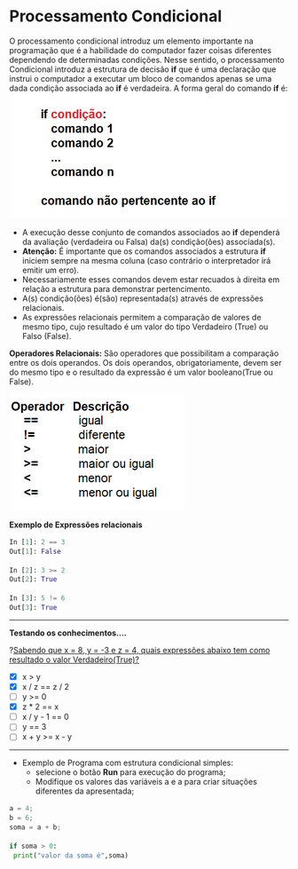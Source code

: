 # Processamento Condicional

O processamento condicional introduz um elemento importante na programação que é a habilidade do computador fazer coisas diferentes dependendo de determinadas condições. Nesse sentido, o processamento Condicional introduz a estrutura de decisão **if** que é uma declaração que instrui o computador a executar um bloco de comandos apenas se uma dada condição associada ao **if** é verdadeira. 
A forma geral do comando **if** é: 
![funcao](/imagens/if.png)

+ A execução desse conjunto de comandos associados ao **if** dependerá da avaliação (verdadeira ou Falsa) da(s) condição(ões) associada(s).
+ **Atenção:** É importante que os comandos associados a estrutura **if** iniciem sempre na mesma coluna (caso contrário o interpretador irá emitir um erro). 
+ Necessariamente esses comandos devem estar recuados à direita em relação a estrutura para demonstrar pertencimento. 
+ A(s) condição(ões) é(são) representada(s) através de expressões relacionais. 
+ As expressões relacionais permitem a comparação de valores de mesmo tipo, cujo resultado é um valor do tipo Verdadeiro (True) ou Falso (False). 

**Operadores Relacionais:**
São operadores que possibilitam a comparação entre os dois operandos. Os dois operandos, obrigatoriamente, devem ser do mesmo tipo e o resultado da expressão é um valor booleano(True ou False).

 ![programa](/imagens/operadoresrelacionais.png)

**Exemplo de Expressões relacionais**
``` python
In [1]: 2 == 3
Out[1]: False

In [2]: 3 >= 2
Out[2]: True

In [3]: 5 != 6
Out[3]: True
```

-------
**Testando os conhecimentos....**

?[Sabendo que x = 8, y = -3 e z = 4, quais expressões abaixo tem como resultado o valor Verdadeiro(True)?](multiple)
-[x] x > y	
-[x] x / z == z / 2 
-[ ] y >= 0
-[x] z * 2 == x
-[ ] x / y - 1 == 0
-[ ] y == 3
-[ ] x + y >= x - y 

---
+ Exemplo de Programa com estrutura condicional simples: 
    + selecione o botão **Run** para execução do programa;
    + Modifique os valores das variáveis a e a para criar situações diferentes da apresentada;
    
``` python runnable
a = 4;
b = 6;
soma = a + b;

if soma > 0:
 print("valor da soma é",soma)
 
